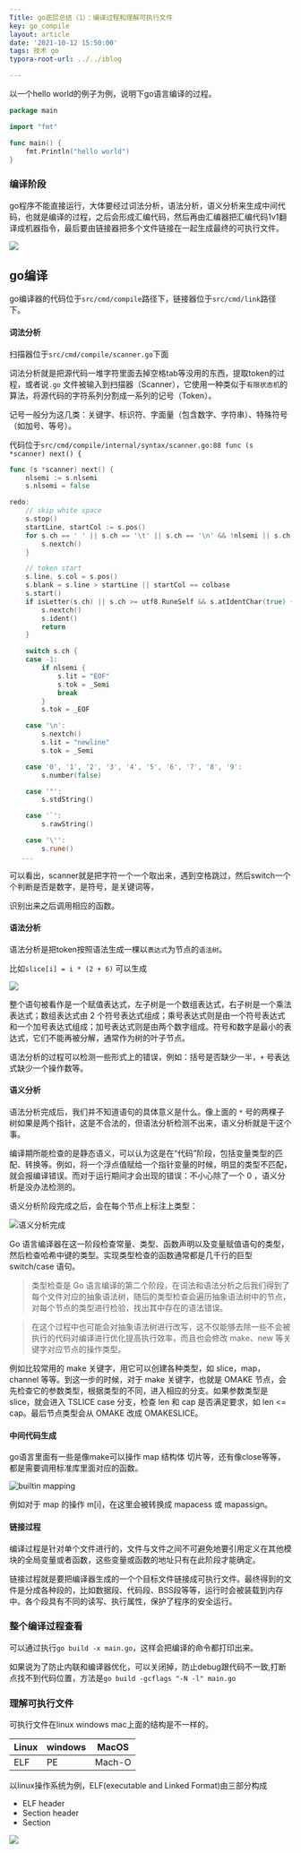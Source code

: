 ```yaml
---
Title: go底层总结（1）：编译过程和理解可执行文件
key: go_compile
layout: article
date: '2021-10-12 15:50:00'
tags: 技术 go
typora-root-url: ../../iblog

---
```

以一个hello world的例子为例，说明下go语言编译的过程。

```go
package main

import "fmt"

func main() {
	fmt.Println("hello world")
}

```

### 编译阶段

go程序不能直接运行，大体要经过词法分析，语法分析，语义分析来生成中间代码，也就是编译的过程，之后会形成汇编代码，然后再由汇编器把汇编代码1v1翻译成机器指令，最后要由链接器把多个文件链接在一起生成最终的可执行文件。

![](https://img.azhangbaobao.cn/img/20211012154302.png)

## go编译

go编译器的代码位于`src/cmd/compile`路径下，链接器位于`src/cmd/link`路径下。

#### 词法分析

扫描器位于`src/cmd/compile/scanner.go`下面

词法分析就是把源代码一堆字符里面去掉空格tab等没用的东西，提取token的过程，或者说`.go` 文件被输入到扫描器（Scanner），它使用一种类似于`有限状态机`的算法，将源代码的字符系列分割成一系列的记号（Token）。

记号一般分为这几类：关键字、标识符、字面量（包含数字、字符串）、特殊符号（如加号、等号）。

代码位于`src/cmd/compile/internal/syntax/scanner.go:88 func (s *scanner) next() {`

```go
func (s *scanner) next() {
	nlsemi := s.nlsemi
	s.nlsemi = false

redo:
	// skip white space
	s.stop()
	startLine, startCol := s.pos()
	for s.ch == ' ' || s.ch == '\t' || s.ch == '\n' && !nlsemi || s.ch == '\r' {
		s.nextch()
	}

	// token start
	s.line, s.col = s.pos()
	s.blank = s.line > startLine || startCol == colbase
	s.start()
	if isLetter(s.ch) || s.ch >= utf8.RuneSelf && s.atIdentChar(true) {
		s.nextch()
		s.ident()
		return
	}

	switch s.ch {
	case -1:
		if nlsemi {
			s.lit = "EOF"
			s.tok = _Semi
			break
		}
		s.tok = _EOF

	case '\n':
		s.nextch()
		s.lit = "newline"
		s.tok = _Semi

	case '0', '1', '2', '3', '4', '5', '6', '7', '8', '9':
		s.number(false)

	case '"':
		s.stdString()

	case '`':
		s.rawString()

	case '\'':
		s.rune()
   ...
```

可以看出，scanner就是把字符一个一个取出来，遇到空格跳过，然后switch一个个判断是否是数字，是符号，是关键词等，

识别出来之后调用相应的函数。

#### 语法分析

语法分析是把token按照语法生成一棵以`表达式`为节点的`语法树`。

比如`slice[i] = i * (2 + 6)` 可以生成

![](https://img.azhangbaobao.cn/img/20211012160035.png)

整个语句被看作是一个赋值表达式，左子树是一个数组表达式，右子树是一个乘法表达式；数组表达式由 2 个符号表达式组成；乘号表达式则是由一个符号表达式和一个加号表达式组成；加号表达式则是由两个数字组成。符号和数字是最小的表达式，它们不能再被分解，通常作为树的叶子节点。

语法分析的过程可以检测一些形式上的错误，例如：括号是否缺少一半，`+` 号表达式缺少一个操作数等。


#### 语义分析

语法分析完成后，我们并不知道语句的具体意义是什么。像上面的 `*` 号的两棵子树如果是两个指针，这是不合法的，但语法分析检测不出来，语义分析就是干这个事。

编译期所能检查的是静态语义，可以认为这是在“代码”阶段，包括变量类型的匹配、转换等。例如，将一个浮点值赋给一个指针变量的时候，明显的类型不匹配，就会报编译错误。而对于运行期间才会出现的错误：不小心除了一个 0 ，语义分析是没办法检测的。

语义分析阶段完成之后，会在每个节点上标注上类型：



![语义分析完成](https://p1-jj.byteimg.com/tos-cn-i-t2oaga2asx/gold-user-assets/2019/7/3/16bb5805cb68c696~tplv-t2oaga2asx-watermark.awebp)



Go 语言编译器在这一阶段检查常量、类型、函数声明以及变量赋值语句的类型，然后检查哈希中键的类型。实现类型检查的函数通常都是几千行的巨型 switch/case 语句。

> 类型检查是 Go 语言编译的第二个阶段，在词法和语法分析之后我们得到了每个文件对应的抽象语法树，随后的类型检查会遍历抽象语法树中的节点，对每个节点的类型进行检验，找出其中存在的语法错误。

> 在这个过程中也可能会对抽象语法树进行改写，这不仅能够去除一些不会被执行的代码对编译进行优化提高执行效率，而且也会修改 make、new 等关键字对应节点的操作类型。

例如比较常用的 make 关键字，用它可以创建各种类型，如 slice，map，channel 等等。到这一步的时候，对于 make 关键字，也就是 OMAKE 节点，会先检查它的参数类型，根据类型的不同，进入相应的分支。如果参数类型是 slice，就会进入 TSLICE case 分支，检查 len 和 cap 是否满足要求，如 len <= cap。最后节点类型会从 OMAKE 改成 OMAKESLICE。

#### 中间代码生成

go语言里面有一些是像make可以操作 map  结构体 切片等，还有像close等等，都是需要调用标准库里面对应的函数。

![builtin mapping](https://p1-jj.byteimg.com/tos-cn-i-t2oaga2asx/gold-user-assets/2019/7/3/16bb580639515a7c~tplv-t2oaga2asx-watermark.awebp)



例如对于 map 的操作 m[i]，在这里会被转换成 mapacess 或 mapassign。

#### 链接过程

编译过程是针对单个文件进行的，文件与文件之间不可避免地要引用定义在其他模块的全局变量或者函数，这些变量或函数的地址只有在此阶段才能确定。

链接过程就是要把编译器生成的一个个目标文件链接成可执行文件。最终得到的文件是分成各种段的，比如数据段、代码段、BSS段等等，运行时会被装载到内存中。各个段具有不同的读写、执行属性，保护了程序的安全运行。


### 整个编译过程查看

可以通过执行`go build -x main.go`，这样会把编译的命令都打印出来。

如果说为了防止内联和编译器优化，可以关闭掉，防止debug跟代码不一致,打断点找不到代码位置，方法是`go build -gcflags "-N -l" main.go`

### 理解可执行文件

可执行文件在linux windows mac上面的结构是不一样的。

| Linux | windows | MacOS  |
| ----- | ------- | ------ |
| ELF   | PE      | Mach-O |

以linux操作系统为例，ELF(executable and Linked Format)由三部分构成

- ELF header
- Section header
- Section

![](https://img.azhangbaobao.cn/img/20211012162411.png)

